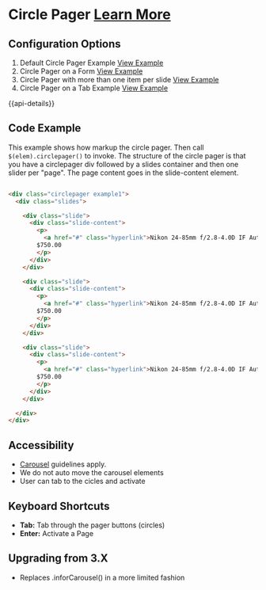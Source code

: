 
# Circle Pager  [Learn More](#)

## Configuration Options

1. Default Circle Pager Example [View Example]( ../components/circlepager/example-index)
2. Circle Pager on a Form [View Example]( ../components/circlepager/example-form)
3. Circle Pager with more than one item per slide [View Example]( ../components/circlepager/example-more-slides)
4. Circle Pager on a Tab Example [View Example]( ../components/circlepager/example-tabs)

{{api-details}}

## Code Example

This example shows how markup the circle pager. Then call `$(elem).circlepager()` to invoke. The structure of the circle pager is that you have a circlepager div followed by a slides container and then one slider per "page". The page content goes in the slide-content element.

```html

<div class="circlepager example1">
  <div class="slides">

    <div class="slide">
      <div class="slide-content">
        <p>
          <a href="#" class="hyperlink">Nikon 24-85mm f/2.8-4.0D IF Auto Focus Zoom</a><br />
        $750.00
        </p>
      </div>
    </div>

    <div class="slide">
      <div class="slide-content">
        <p>
          <a href="#" class="hyperlink">Nikon 24-85mm f/2.8-4.0D IF Auto Focus Zoom</a><br />
        $750.00
        </p>
      </div>
    </div>

    <div class="slide">
      <div class="slide-content">
        <p>
          <a href="#" class="hyperlink">Nikon 24-85mm f/2.8-4.0D IF Auto Focus Zoom</a><br />
        $750.00
        </p>
      </div>
    </div>

  </div>
</div>


```

## Accessibility

-   [Carousel](https://www.w3.org/WAI/tutorials/carousels/) guidelines apply.
- We do not auto move the carousel elements
- User can tab to the cicles and activate

## Keyboard Shortcuts

-   **Tab:** Tab through the pager buttons (circles)
-   **Enter:** Activate a Page

## Upgrading from 3.X

-   Replaces .inforCarousel() in a more limited fashion

